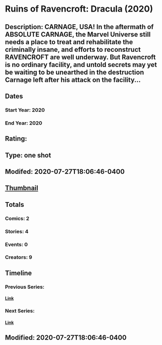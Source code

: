 # Ruins of Ravencroft: Dracula (2020)
## Description: CARNAGE, USA! In the aftermath of ABSOLUTE CARNAGE, the Marvel Universe still needs a place to treat and rehabilitate the criminally insane, and efforts to reconstruct RAVENCROFT are well underway. But Ravencroft is no ordinary facility, and untold secrets may yet be waiting to be unearthed in the destruction Carnage left after his attack on the facility... 
## Dates
### Start Year: 2020
### End Year: 2020
## Rating: 
## Type: one shot
## Modifed: 2020-07-27T18:06:46-0400
## [Thumbnail](http://i.annihil.us/u/prod/marvel/i/mg/6/d0/5e271709d7ec5.jpg)
## Totals
### Comics: 2
### Stories: 4
### Events: 0
### Creators: 9
## Timeline
### Previous Series: 
#### [Link]()
### Next Series: 
#### [Link]()
## Modified: 2020-07-27T18:06:46-0400